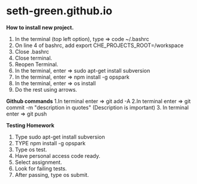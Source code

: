 # seth-green.github.io

**How to install new project.**
1. In the terminal (top left option), type => code ~/.bashrc
2. On line 4 of bashrc, add export CHE_PROJECTS_ROOT=/workspace
3. Close .bashrc
4. Close terminal.
5. Reopen Terminal.
6. In the terminal, enter => sudo apt-get install subversion
7. In the terminal, enter => npm install -g opspark
8. In the terminal, enter => os install
9. Do the rest using arrows.


**Github commands**
1.In terminal enter => git add -A
2.In terminal enter => git commit -m "description in quotes" (Description is important)
3. In terminal enter => git push 

**Testing Homework**

1. Type sudo apt-get install subversion
2. TYPE npm install -g opspark
4. Type os test.
5. Have personal access code ready.
6. Select assignment.
7. Look for failing tests.
8. After passing, type os submit.